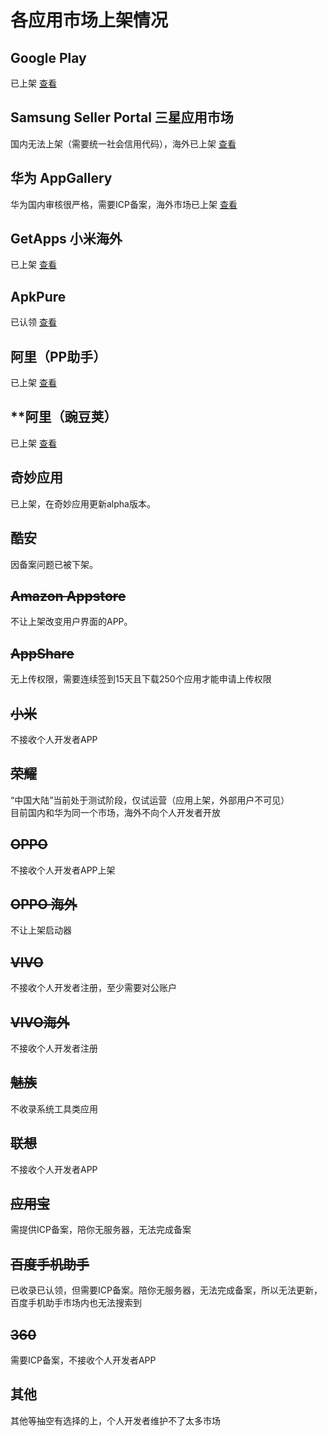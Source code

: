 # 各应用市场上架情况


## **Google Play**
  已上架 [查看](https://play.google.com/store/apps/details?id=com.zhao.withu)

## **Samsung Seller Portal 三星应用市场**
  国内无法上架（需要统一社会信用代码），海外已上架 [查看](https://galaxystore.samsung.com/detail/com.zhao.withu)

## **华为 AppGallery**
  华为国内审核很严格，需要ICP备案，海外市场已上架 [查看](https://appgallery.huawei.com/app/C100059091)

## GetApps 小米海外
  已上架 [查看](https://global.app.mi.com/details?lo=AF&la=en_US&id=com.zhao.withu)

## ApkPure
  已认领 [查看](https://apkpure.com/bene/com.zhao.withu)

## **阿里（PP助手）**
  已上架 [查看](https://m.pp.cn/detail.html?ch_src=pp&appid=7135553)

## **阿里（豌豆荚）
  已上架 [查看](https://www.wandoujia.com/apps/7135553)

## **奇妙应用**
  已上架，在奇妙应用更新alpha版本。

## **酷安**
  因备案问题已被下架。

## ~~Amazon Appstore~~
  不让上架改变用户界面的APP。
  
## ~~AppShare~~
  无上传权限，需要连续签到15天且下载250个应用才能申请上传权限
  
## ~~小米~~
  不接收个人开发者APP

## ~~荣耀~~ 
  “中国大陆”当前处于测试阶段，仅试运营（应用上架，外部用户不可见）  
  目前国内和华为同一个市场，海外不向个人开发者开放

## ~~OPPO~~
  不接收个人开发者APP上架
  
## ~~OPPO 海外~~
  不让上架启动器
  
## ~~VIVO~~
  不接收个人开发者注册，至少需要对公账户

## ~~VIVO海外~~
  不接收个人开发者注册

## ~~魅族~~
  不收录系统工具类应用
  
## ~~联想~~
  不接收个人开发者APP

## ~~应用宝~~
  需提供ICP备案，陪你无服务器，无法完成备案

## ~~百度手机助手~~
  已收录已认领，但需要ICP备案。陪你无服务器，无法完成备案，所以无法更新，百度手机助手市场内也无法搜索到

## ~~360~~
  需要ICP备案，不接收个人开发者APP

## 其他
  其他等抽空有选择的上，个人开发者维护不了太多市场
